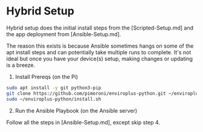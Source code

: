 # Hybrid Setup

Hybrid setup does the initial install steps from the [Scripted-Setup.md] and the app deployment from [Ansible-Setup.md].

The reason this exists is because Ansible sometimes hangs on some of the apt install steps and can potentially take multiple runs to complete.  It's not ideal but once you have your device(s) setup, making changes or updating is a breeze.

1. Install Prereqs (on the Pi)

```bash
sudo apt install -y git python3-pip
git clone https://github.com/pimoroni/enviroplus-python.git ~/enviroplus-python
sudo ~/enviroplus-python/install.sh
```

2. Run the Ansible Playbook (on the Ansible server)

Follow all the steps in [Ansible-Setup.md], except skip step 4.